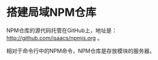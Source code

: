 # 搭建局域NPM仓库

NPM仓库的源代码托管在GitHub上，地址是：http://github.com/isaacs/npmjs.org 。 

相对于命令行中的NPM命令，NPM仓库是存放模块的服务器。
